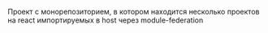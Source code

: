 Проект с монорепозиторием, в котором находится несколько проектов на react импортируемых в host через module-federation
